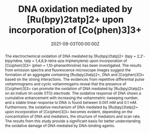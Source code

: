 ---
title: 'DNA oxidation mediated by [Ru(bpy)2tatp]2+ upon incorporation of [Co(phen)3]3+'

# Authors
# If you created a profile for a user (e.g. the default `admin` user), write the username (folder name) here
# and it will be replaced with their full name and linked to their profile.
authors:
  - Shidang Xu
  - Chunjie Lu
  - Jiangyang Shao
  - Qian Li
  - Hong Li*
  - Weishan Li

# # Author notes (optional)
# author_notes:
#   - ''
#   - ''
#   - ''
#   - ''
#   - 'Corresponding author'
#   - ''

date: '2021-09-03T00:00:00Z'
doi: '10.1016/j.jelechem.2011.07.047'

# Schedule page publish date (NOT publication's date).
publishDate: '2011-10-15T00:00:00Z'

# Publication type.
# Accepts a single type but formatted as a YAML list (for Hugo requirements).
# Enter a publication type from the CSL standard.
publication_types: ['article-journal']

# Publication name and optional abbreviated publication name.
publication: In *Journal of Electroanalytical Chemistry*
publication_short: In *J. Electroanal. Chem.*

abstract: The electrochemical oxidation of DNA mediated by [Ru(bpy)2tatp]2+ (bpy = 2,2′-bipyridine, tatp = 1,4,8,9-tetra-aza-triphenylene) upon incorporation of [Co(phen)3]3+ (phen = 1,10-phenanthroline) has been investigated. The results from emission spectra and fluorescence microscope images suggest the formation of an aggregate containing [Ru(bpy)2tatp]2+, DNA and [Co(phen)3]3+ based on the strong interactions. The evidences from repetitive differential pulse voltammograms and cyclic voltammogams reveal that the presence of [Co(phen)3]3+ can promote the oxidation of DNA mediated by [Ru(bpy)2tatp]2+ on an indium tin oxide (ITO) electrode. The oxidative response of DNA shows a cumulative enhancement with increasing the voltammetric sweeping number, and a stable linear response to DNA is found between 0.001 mM and 0.1 mM. Furthermore, the oxidative mechanism of DNA mediated by [Ru(bpy)2tatp]2+ upon incorporation of [Co(phen)3]3+ becomes evident, depending on the concentration of DNA and mediators, the structure of mediators and scan rate. The results from this study provide a significant basis for better understanding the oxidative damage of DNA mediated by DNA-binding agents.

# Summary. An optional shortened abstract.
summary: The electrochemical oxidation of DNA mediated by [Ru(bpy)2tatp]2+ (bpy = 2,2′-bipyridine, tatp = 1,4,8,9-tetra-aza-triphenylene) upon incorporation of [Co(phen)3]3+ (phen = 1,10-phenanthroline) has been investigated. The results from emission spectra and fluorescence microscope images suggest the formation of an aggregate containing [Ru(bpy)2tatp]2+, DNA and [Co(phen)3]3+ based on the strong interactions. The evidences from repetitive differential pulse voltammograms and cyclic voltammogams reveal that the presence of [Co(phen)3]3+ can promote the oxidation of DNA mediated by [Ru(bpy)2tatp]2+ on an indium tin oxide (ITO) electrode. The oxidative response of DNA shows a cumulative enhancement with increasing the voltammetric sweeping number, and a stable linear response to DNA is found between 0.001 mM and 0.1 mM. Furthermore, the oxidative mechanism of DNA mediated by [Ru(bpy)2tatp]2+ upon incorporation of [Co(phen)3]3+ becomes evident, depending on the concentration of DNA and mediators, the structure of mediators and scan rate. The results from this study provide a significant basis for better understanding the oxidative damage of DNA mediated by DNA-binding agents.
tags: []

# Display this page in the Featured widget?
featured: true

# Custom links (uncomment lines below)
# links:
# - name: Custom Link
#   url: http://example.org

url_pdf: 'https://pdf.sciencedirectassets.com/271406/1-s2.0-S1572665711X00164/1-s2.0-S1572665711004061/main.pdf?X-Amz-Security-Token=IQoJb3JpZ2luX2VjEBwaCXVzLWVhc3QtMSJGMEQCIHAwrChdy3eZOgS5sJeA0p9ucOUVPn0ugbDIcjwx41zbAiAbQwCcdv0Tbglsyars4qYceIVBejStHvTYc%2FXvDZd2eSqzBQhkEAUaDDA1OTAwMzU0Njg2NSIMqb6Zp7Tbe4zKsZYAKpAFe%2Fe4NCLIdxRuKwvNw7kk2VPZJ7sZSPNxCrxVSqU7V1sB6DqL1J0rw4wTmS3lJsz%2B%2FiQopPbVdjgfu0Vy5uUS%2BXAeEWYTTg4doN1fcZFHaffCWTQOVpnvTmZo9RcvY33YUSy4z1fDmIaJc3Cek9%2Byc8CycEI0xrLIoblii15sm8firfAAUzOf8OOVOsuUh8uHEDbfTDOBNHfDnib6%2BwWwPw7kVP9BpdCBzrg8qr5HG9hvEVFDk1KxYqjswQjxB8IYk8q71ZMwgQNyGBGCl1tNuC8cbxDC9ZP7o8aJHn26UslhsYVvQ2HatVhH2PermGotqzx8yvNlb%2BJMsRPj8FrEhAmO39EDlcCRdfvZm6x8op2HscsEUjl%2BPu8jEyLlE%2BfECrH7qsC5sYlMtF7Hh3mp1CYWcRY0oFSSkdGYrgXD1BMInLh0bj3Sp2UjBwB8gXpyzqzX31%2BuSWy2gqwYHICYBpoOKmijf9undVVPWhV70l9trFTR4AleHagcNNWluEBxUtxYbDL6ETyZVjnoKlqo%2BF%2FYvvGZVEAJzrlNBuVdge1CUbwRvVLaWwx5MAA9mH6aGc%2BiNful1KWjCGZE1dG24dTV0HwpPXS05Mb5sS%2Fj4lji25ZdZHPabr2s4s18fUevxUqMFkjVhx9%2BbNWMj01I5sbO3x2jrL5gNJcqO%2BseMsYbey3dJiekHPDntUiPRZ941zEbgY8EXI6VM7Mj8WRVXSRHvVkhJJYEUnTyBDQM8WavTQXpM75aBse5IBh2%2FLqQYDzHAKyJkwFxvUCinBUxKlFYb1U4a8jpUGJGi5Y%2Berz3Lfbf23SS1tzCdTp%2Bhe1LyOhFxk5XTvbwMUE7kyt8wrUgdswYwbCVg2k7q20rMtUw18rmtwY6sgGovPyKRHcx0dmy3swtR24tSO5e5Vk8Z5Ko1kXgnRxZVrUhQ%2FRQNC1%2BOOl2uFHYlwyv%2BbWD68QZQHbaVnPIyPQ7lGu9lc0RWYdha0fh4htpCpmBaExw7H6DlTioZtWa1q6kU1DhTDCIKQPZDhB4TjuIRxnxB269cgk7CB6QAG99CAolc%2BcllB6%2Fu9ALouvTE8IzfrcxTisF9vYkoAdjSqB9hG4oDxBxAcnP6LNTQiO9%2BE%2BC&X-Amz-Algorithm=AWS4-HMAC-SHA256&X-Amz-Date=20240929T201734Z&X-Amz-SignedHeaders=host&X-Amz-Expires=300&X-Amz-Credential=ASIAQ3PHCVTYXHIOVAFJ%2F20240929%2Fus-east-1%2Fs3%2Faws4_request&X-Amz-Signature=ee0052e35ad5f79ad00d3387b51937f4b13e94bfebe1526544d3ddada96d657c&hash=38af9570d8aea88825ee2627bd36116fcaa9adaa5f49bf83d634fbc519019532&host=68042c943591013ac2b2430a89b270f6af2c76d8dfd086a07176afe7c76c2c61&pii=S1572665711004061&tid=spdf-1e489553-eb07-4640-8951-6497a13dea60&sid=96286b9e9ec5d14f794b5e3-b49273066e02gxrqa&type=client&tsoh=d3d3LnNjaWVuY2VkaXJlY3QuY29t&ua=050d5a01020a015c5301&rr=8caea84f2f429642&cc=cn'
url_code: ''
url_dataset: ''
url_poster: ''
url_project: ''
url_slides: ''
url_source: ''
url_video: ''

# Featured image
# To use, add an image named `featured.jpg/png` to your page's folder.
# image:
#   caption: 'Image credit: [**Unsplash**](https://unsplash.com/photos/pLCdAaMFLTE)'
#   focal_point: ''
#   preview_only: false
---